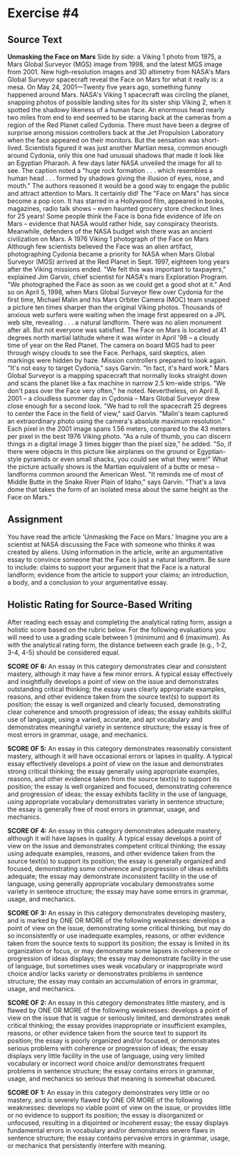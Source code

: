 # Exercise #4

## Source Text
**Unmasking the Face on Mars**
Side by side: a Viking 1 photo from 1975, a Mars Global Surveyor (MGS) image from 1998, and the latest MGS image from 2001.
New high-resolution images and 3D altimetry from NASA's Mars Global Surveyor spacecraft reveal the Face on Mars for what it really is: a mesa.
On May 24, 2001—Twenty five years ago, something funny happened around Mars. NASA's Viking 1 spacecraft was circling the planet, snapping photos of possible landing sites for its sister ship Viking 2, when it spotted the shadowy likeness of a human face. An enormous head nearly two miles from end to end seemed to be staring back at the cameras from a region of the Red Planet called Cydonia.
There must have been a degree of surprise among mission controllers back at the Jet Propulsion Laboratory when the face appeared on their monitors. But the sensation was short-lived. Scientists figured it was just another Martian mesa, common enough around Cydonia, only this one had unusual shadows that made it look like an Egyptian Pharaoh. 
A few days later NASA unveiled the image for all to see. The caption noted a "huge rock formation . . . which resembles a human head . . . formed by shadows giving the illusion of eyes, nose, and mouth." The authors reasoned it would be a good way to engage the public and attract attention to Mars.
It certainly did!
The "Face on Mars" has since become a pop icon. It has starred in a Hollywood film, appeared in books, magazines, radio talk shows – even haunted grocery store checkout lines for 25 years! Some people think the Face is bona fide evidence of life on Mars – evidence that NASA would rather hide, say conspiracy theorists. Meanwhile, defenders of the NASA budget wish there was an ancient civilization on Mars. 
A 1976 Viking 1 photograph of the Face on Mars
Although few scientists believed the Face was an alien artifact, photographing Cydonia became a priority for NASA when Mars Global Surveyor (MGS) arrived at the Red Planet in Sept. 1997, eighteen long years after the Viking missions ended. "We felt this was important to taxpayers," explained Jim Garvin, chief scientist for NASA's mars Exploration Program. "We photographed the Face as soon as we could get a good shot at it."
And so on April 5, 1998, when Mars Global Surveyor flew over Cydonia for the first time, Michael Malin and his Mars Orbiter Camera (MOC) team snapped a picture ten times sharper than the original Viking photos. Thousands of anxious web surfers were waiting when the image first appeared on a JPL web site, revealing . . . a natural landform. There was no alien monument after all. 
But not everyone was satisfied. The Face on Mars is located at 41 degrees north martial latitude where it was winter in April '98 – a cloudy time of year on the Red Planet. The camera on board MGS had to peer through wispy clouds to see the Face. Perhaps, said skeptics, alien markings were hidden by haze. 
Mission controllers prepared to look again. "It's not easy to target Cydonia," says Garvin. "In fact, it's hard work." Mars Global Surveyor is a mapping spacecraft that normally looks straight down and scans the planet like a fax machine in narrow 2.5 km-wide strips. "We don't pass over the Face very often," he noted. 
Nevertheless, on April 8, 2001 – a cloudless summer day in Cydonia – Mars Global Surveyor drew close enough for a second look. "We had to roll the spacecraft 25 degrees to center the Face in the field of view," said Garvin. "Malin's team captured an extraordinary photo using the camera's absolute maximum resolution." Each pixel in the 2001 image spans 1.56 meters, compared to the 43 meters per pixel in the best 1976 Viking photo. 
"As a rule of thumb, you can discern things in a digital image 3 times bigger than the pixel size," he added. "So, if there were objects in this picture like airplanes on the ground or Egyptian-style pyramids or even small shacks, you could see what they were!"
What the picture actually shows is the Martian equivalent of a butte or mesa – landforms common around the American West. "It reminds me of most of Middle Butte in the Snake River Plain of Idaho," says Garvin. "That's a lava dome that takes the form of an isolated mesa about the same height as the Face on Mars."

## Assignment
You have read the article 'Unmasking the Face on Mars.' Imagine you are a scientist at NASA discussing the Face with someone who thinks it was created by aliens. Using information in the article, write an argumentative essay to convince someone that the Face is just a natural landform. Be sure to include: claims to support your argument that the Face is a natural landform; evidence from the article to support your claims; an introduction, a body, and a conclusion to your argumentative essay.

## Holistic Rating for Source-Based Writing
After reading each essay and completing the analytical rating form, assign a holistic score based on the rubric below. For the following evaluations you will need to use a grading scale between 1 (minimum) and 6 (maximum). As with the analytical rating form, the distance between each grade (e.g., 1-2, 3-4, 4-5) should be considered equal.

**SCORE OF 6:** An essay in this category demonstrates clear and consistent mastery, although it may have a few minor errors. A typical essay effectively and insightfully develops a point of view on the issue and demonstrates outstanding critical thinking; the essay uses clearly appropriate examples, reasons, and other evidence taken from the source text(s) to support its position; the essay is well organized and clearly focused, demonstrating clear coherence and smooth progression of ideas; the essay exhibits skillful use of language, using a varied, accurate, and apt vocabulary and demonstrates meaningful variety in sentence structure; the essay is free of most errors in grammar, usage, and mechanics.

**SCORE OF 5:** An essay in this category demonstrates reasonably consistent mastery, although it will have occasional errors or lapses in quality. A typical essay effectively develops a point of view on the issue and demonstrates strong critical thinking; the essay generally using appropriate examples, reasons, and other evidence taken from the source text(s) to support its position; the essay is well organized and focused, demonstrating coherence and progression of ideas; the essay exhibits facility in the use of language, using appropriate vocabulary demonstrates variety in sentence structure; the essay is generally free of most errors in grammar, usage, and mechanics.

**SCORE OF 4:** An essay in this category demonstrates adequate mastery, although it will have lapses in quality. A typical essay develops a point of view on the issue and demonstrates competent critical thinking; the essay using adequate examples, reasons, and other evidence taken from the source text(s) to support its position; the essay is generally organized and focused, demonstrating some coherence and progression of ideas exhibits adequate; the essay may demonstrate inconsistent facility in the use of language, using generally appropriate vocabulary demonstrates some variety in sentence structure; the essay may have some errors in grammar, usage, and mechanics.

**SCORE OF 3:** An essay in this category demonstrates developing mastery, and is marked by ONE OR MORE of the following weaknesses: develops a point of view on the issue, demonstrating some critical thinking, but may do so inconsistently or use inadequate examples, reasons, or other evidence taken from the source texts to support its position; the essay is limited in its organization or focus, or may demonstrate some lapses in coherence or progression of ideas displays; the essay may demonstrate facility in the use of language, but sometimes uses weak vocabulary or inappropriate word choice and/or lacks variety or demonstrates problems in sentence structure; the essay may contain an accumulation of errors in grammar, usage, and mechanics.

**SCORE OF 2:** An essay in this category demonstrates little mastery, and is flawed by ONE OR MORE of the following weaknesses: develops a point of view on the issue that is vague or seriously limited, and demonstrates weak critical thinking; the essay provides inappropriate or insufficient examples, reasons, or other evidence taken from the source text to support its position; the essay is poorly organized and/or focused, or demonstrates serious problems with coherence or progression of ideas; the essay displays very little facility in the use of language, using very limited vocabulary or incorrect word choice and/or demonstrates frequent problems in sentence structure; the essay contains errors in grammar, usage, and mechanics so serious that meaning is somewhat obscured.

**SCORE OF 1:** An essay in this category demonstrates very little or no mastery, and is severely flawed by ONE OR MORE of the following weaknesses: develops no viable point of view on the issue, or provides little or no evidence to support its position; the essay is disorganized or unfocused, resulting in a disjointed or incoherent essay; the essay displays fundamental errors in vocabulary and/or demonstrates severe flaws in sentence structure; the essay contains pervasive errors in grammar, usage, or mechanics that persistently interfere with meaning. 